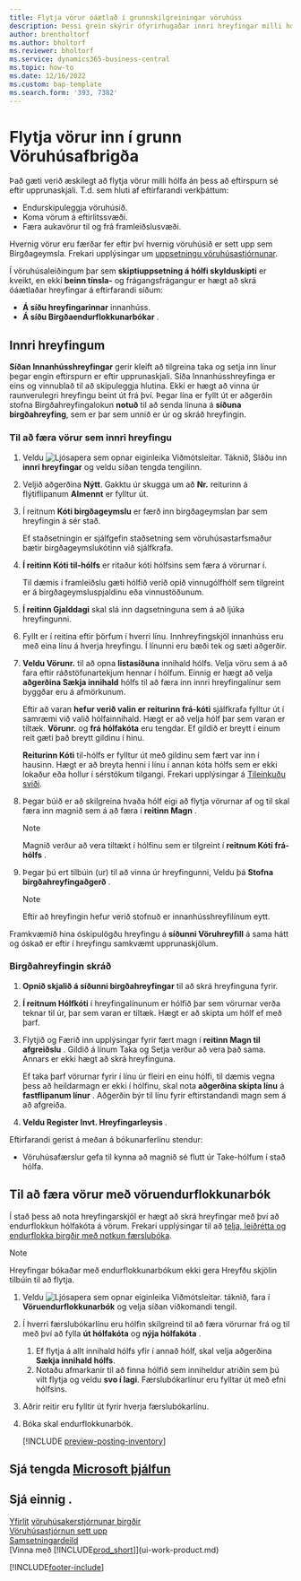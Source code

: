 ```yaml
---
title: Flytja vörur óáætlað í grunnskilgreiningar vöruhúss
description: Þessi grein skýrir ófyrirhugaðar innri hreyfingar milli hóla án kröfu frá upprunaskjali.
author: brentholtorf
ms.author: bholtorf
ms.reviewer: bholtorf
ms.service: dynamics365-business-central
ms.topic: how-to
ms.date: 12/16/2022
ms.custom: bap-template
ms.search.form: '393, 7382'
---
```

# Flytja vörur inn í grunn Vöruhúsafbrigða

Það gæti verið æskilegt að flytja vörur milli hólfa án þess að eftirspurn sé eftir upprunaskjali. T.d. sem hluti af eftirfarandi verkþáttum:

* Endurskipuleggja vöruhúsið.
* Koma vörum á eftirlitssvæði.
* Færa aukavörur til og frá framleiðslusvæði. 

Hvernig vörur eru færðar fer eftir því hvernig vöruhúsið er sett upp sem Birgðageymsla. Frekari upplýsingar um  [uppsetningu vöruhúsastjórnunar](warehouse-setup-warehouse.md).

Í vöruhúsaleiðingum þar sem  **skiptiuppsetning á hólfi skylduskipti**  er kveikt, en ekki  **beinn tínsla-**  og frágangsfrágangur er hægt að skrá óáætlaðar hreyfingar á eftirfarandi síðum:  

*  **Á síðu hreyfingarinnar**  innanhúss.
*  **Á síðu Birgðaendurflokkunarbókar** .  

## Innri hreyfingum

 **Síðan Innanhússhreyfingar**  gerir kleift að tilgreina taka og setja inn línur þegar engin eftirspurn er eftir upprunaskjali. Síða Innanhússhreyfinga er eins og vinnublað til að skipuleggja hlutina. Ekki er hægt að vinna úr raunverulegri hreyfingu beint út frá því. Þegar lína er fyllt út er aðgerðin stofna Birgðahreyfingalokun  **notuð**  til að senda línuna á  **síðuna birgðahreyfing**, sem er þar sem unnið er úr og skráð hreyfingin.

### Til að færa vörur sem innri hreyfingu

1. Veldu ![Ljósapera sem opnar eiginleika Viðmótsleitar.](media/ui-search/search_small.png "Segðu mér hvað þú vilt gera") Táknið, Sláðu inn  **innri hreyfingar** og veldu síðan tengda tengilinn.  
2. Veljið aðgerðina **Nýtt**. Gakktu úr skugga um að **Nr.** reiturinn á flýtiflipanum **Almennt** er fylltur út.
3. Í reitnum **Kóti birgðageymslu** er færð inn birgðageymslan þar sem hreyfingin á sér stað.  

    Ef staðsetningin er sjálfgefin staðsetning sem vöruhúsastarfsmaður bætir birgðageymslukótinn við sjálfkrafa.  
4.  **Í reitinn Kóti til-hólfs**  er ritaður kóti hólfsins sem færa á vörurnar í.

    Til dæmis í framleiðslu gæti hólfið verið opið vinnugólfhólf sem tilgreint er á birgðageymsluspjaldinu eða vinnustöðunum.  
5.  **Í reitinn Gjalddagi**  skal slá inn dagsetninguna sem á að ljúka hreyfingunni.  
6. Fyllt er í reitina eftir þörfum í hverri línu. Innhreyfingskjöl innanhúss eru með eina línu á hverja hreyfingu. Í línunni eru bæði tek og sæti aðgerðir.
7.  **Veldu Vörunr.**  til að opna  **listasíðuna**  innihald hólfs. Velja vöru sem á að fara eftir ráðstöfunartekjum hennar í hólfum. Einnig er hægt að velja  **aðgerðina Sækja innihald**  hólfs til að færa inn innri hreyfingalínur sem byggðar eru á afmörkunum.  

    Eftir að varan  **hefur verið valin er reiturinn frá-kóti**  sjálfkrafa fylltur út í samræmi við valið hólfainnihald. Hægt er að velja hólf þar sem varan er tiltæk.  **Vörunr.**  og  **frá hólfakóta**  eru tengdar. Ef gildið er breytt í einum reit gæti það breytt gildinu í hinu.  

     **Reiturinn Kóti**  til-hólfs er fylltur út með gildinu sem fært var inn í hausinn. Hægt er að breyta henni í línu í annan kóta hólfs sem er ekki lokaður eða hollur í sérstökum tilgangi. Frekari upplýsingar á  [Tileinkuðu sviði](warehouse-how-to-create-individual-bins.md#the-dedicated-field).  

8. Þegar búið er að skilgreina hvaða hólf eigi að flytja vörurnar af og til skal færa inn magnið sem á að færa í  **reitinn Magn** .  

    > [!NOTE]  
    > Magnið verður að vera tiltækt í hólfinu sem er tilgreint í  **reitnum Kóti frá-hólfs** .  

9. Þegar þú ert tilbúin (ur) til að vinna úr hreyfingunni, Veldu þá  **Stofna birgðahreyfingaðgerð** .  

    > [!NOTE]  
    >  Eftir að hreyfingin hefur verið stofnuð er innanhússhreyfilínum eytt.  

Framkvæmið hina óskipulögðu hreyfingu á  **síðunni Vöruhreyfill**  á sama hátt og óskað er eftir í hreyfingu samkvæmt upprunaskjölum.

### Birgðahreyfingin skráð

1.  **Opnið skjalið á síðunni birgðahreyfingar**  til að skrá hreyfinguna fyrir.  
2.  **Í reitnum Hólfkóti**  í hreyfingalínunum er hólfið þar sem vörurnar verða teknar til úr, þar sem varan er tiltæk. Hægt er að skipta um hólf ef með þarf.
3. Flytjið og Færið inn upplýsingar fyrir fært magn í  **reitinn Magn til afgreiðslu** . Gildið á línum Taka og Setja verður að vera það sama. Annars er ekki hægt að skrá hreyfinguna.

    Ef taka þarf vörurnar fyrir í línu úr fleiri en einu hólfi, til dæmis vegna þess að heildarmagn er ekki í hólfinu, skal nota  **aðgerðina skipta línu**  á  **fastflipanum línur** . Aðgerðin býr til línu fyrir eftirstandandi magn sem á að afgreiða.  
4.  **Veldu Register Invt. Hreyfingarleysis** .  

Eftirfarandi gerist á meðan á bókunarferlinu stendur:

* Vöruhúsafærslur gefa til kynna að magnið sé flutt úr Take-hólfum í stað hólfa.

## Til að færa vörur með vöruendurflokkunarbók

Í stað þess að nota hreyfingarskjöl er hægt að skrá hreyfingar með því að endurflokkun hólfakóta á vörum. Frekari upplýsingar til að  [telja, leiðrétta og endurflokka birgðir með notkun færslubóka](inventory-how-count-adjust-reclassify.md).

> [!NOTE]  
> Hreyfingar bókaðar með endurflokkunarbókum ekki gera Hreyfðu skjölin tilbúin til að flytja.  

1. Veldu ![Ljósapera sem opnar eiginleika Viðmótsleitar.](media/ui-search/search_small.png "Segðu mér hvað þú vilt gera") táknið, fara í **Vöruendurflokkunarbók** og velja síðan viðkomandi tengil.  
2. Í hverri færslubókarlínu eru hólfin skilgreind til að færa vörurnar frá og til með því að fylla  **út hólfakóta**  og  **nýja hólfakóta** .  

    1. Ef flytja á allt innihald hólfs yfir í annað hólf, skal velja aðgerðina **Sækja innihald hólfs**.  
    2. Notaðu afmarkanir til að finna hólfið sem inniheldur atriðin sem þú vilt flytja og veldu  **svo í lagi**. Færslubókarlínur eru fylltar út með efni hólfsins.  
3. Aðrir reitir eru fylltir út fyrir hverja færslubókarlínu.
4. Bóka skal endurflokkunarbók.  

    [!INCLUDE [preview-posting-inventory](includes/preview-posting-inventory.md)]

## Sjá tengda [Microsoft þjálfun](/training/modules/manage-internal-warehouse-processes/)

## Sjá einnig .

[Yfirlit](design-details-warehouse-management.md)
[vöruhúsakerstjórnunar birgðir](inventory-manage-inventory.md)  
[Vöruhúsastjórnun sett upp](warehouse-setup-warehouse.md)  
[Samsetningardeild](assembly-assemble-items.md)  
[Vinna með [!INCLUDE[prod_short](includes/prod_short.md)]](ui-work-product.md)


[!INCLUDE[footer-include](includes/footer-banner.md)]
